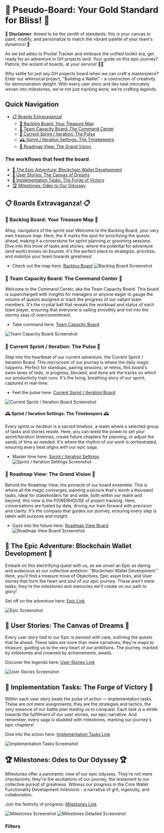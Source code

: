 # 🚀 Pseudo-Board: Your Gold Standard for Bliss! 🚀

🚨 **Disclaimer**: Aimed to be the zenith of standards, this is your canvas to paint, modify, and personalize to match the vibrant palette of your team's dynamics! 🚨

As we bid adieu to Pivotal Tracker and embrace the unified toolkit era, get ready for an adventure in GH projects land. Your guide on this epic journey? Patrick, the wizard of boards, at your service! 🧙‍♂️

Why settle for just any GH projects board when we can craft a masterpiece? Enter our whimsical project, "Building a Wallet" - a concoction of creativity for demonstration delight. With every user story and dev task intricately woven into milestones, we're not just tracking work; we're crafting legends.
## Quick Navigation
- [📋 Boards Extravaganza!](#-boards-extravaganza-)
  - [🚀 Backlog Board: Your Treasure Map](#-backlog-board-your-treasure-map-)
  - [🌟 Team Capacity Board: The Command Center](#-team-capacity-board-the-command-center-)
  - [💫 Current Sprint / Iteration: The Pulse](#-current-sprint--iteration-the-pulse-)
  - [🕰 Sprint / Iteration Settings: The Timekeepers](#-sprint--iteration-settings-the-timekeepers-)
  - [🌈 Roadmap View: The Grand Vision](#-roadmap-view-the-grand-vision-)
 ### The workflows that feed the board
- [🎩 The Epic Adventure: Blockchain Wallet Development](#-the-epic-adventure-blockchain-wallet-development-)
- [🌟 User Stories: The Canvas of Dreams](#-user-stories-the-canvas-of-dreams-)
- [🔨 Implementation Tasks: The Forge of Victory](#-implementation-tasks-the-forge-of-victory-)
- [🏆 Milestones: Odes to Our Odyssey](#-milestones-odes-to-our-odyssey-)

## 📋 Boards Extravaganza! 📋

### 🚀 Backlog Board: Your Treasure Map 🚀
Ahoy, navigators of the sprint sea! Welcome to the Backlog Board, your very own treasure map. Here, the X marks the spot for prioritizing the quests ahead, making it a cornerstone for sprint planning or grooming sessions. Dive into this trove of tasks and stories, where the potential for adventure (and work) knows no bounds. It's the perfect place to strategize, prioritize, and mobilize your team towards greatness!
- Check out the map here: [Backlog Board](https://github.com/orgs/AmplicaLabs/projects/11/views/1)
![Backlog Board Screenshot](https://github.com/AmplicaLabs/pseudo-board-as-the-gold-standard-for-process/assets/444888/b7f31608-f558-4fef-abb5-a43e584ad654)


### 🌟 Team Capacity Board: The Command Center 🌟
Welcome to the Command Center, aka the Team Capacity Board. This board is supercharged with insights for managers or anyone eager to gauge the volume of quests assigned or track the progress of our valiant team members. It's the crystal ball that reveals the workload and status of each team player, ensuring that everyone is sailing smoothly and not into the stormy seas of overcommitment.
- Take command here: [Team Capacity Board](https://github.com/orgs/AmplicaLabs/projects/11/views/2)

![Team Capacity Board Screenshot](https://github.com/AmplicaLabs/pseudo-board-as-the-gold-standard-for-process/assets/444888/07da3a8b-f043-4fec-a1dd-4d435396a1f3)


### 💫 Current Sprint / Iteration: The Pulse 💫
Step into the heartbeat of our current adventure, the Current Sprint / Iteration Board. This microcosm of our journey is where the daily magic happens. Perfect for standups, pairing sessions, or retros, this board's swim lanes of todo, in progress, blocked, and done are the tracks on which our productivity train runs. It's the living, breathing story of our sprint, captured in real-time.
- Feel the pulse here: [Current Sprint / Iteration Board](https://github.com/orgs/AmplicaLabs/projects/11/views/3)

![Current Sprint / Iteration Board Screenshot](https://github.com/AmplicaLabs/pseudo-board-as-the-gold-standard-for-process/assets/444888/7d002eef-fc36-4473-9e76-350f4eead216)


#### 🕰 Sprint / Iteration Settings: The Timekeepers 🕰
Every sprint or iteration is a sacred timebox, a realm where a selected group of tasks and stories reside. Here, you can wield the power to set your sprint/iteration timelines, create future chapters for planning, or adjust the sands of time as needed. It's where the rhythm of our work is orchestrated, ensuring every beat aligns with our epic saga.
- Master time here: [Sprint / Iteration Settings](https://github.com/orgs/AmplicaLabs/projects/11/settings/fields/81834114)
![Sprint / Iteration Settings Screenshot](https://github.com/AmplicaLabs/pseudo-board-as-the-gold-standard-for-process/assets/444888/45a2e0f9-ddb9-4c5d-afd9-76dd531caafa)

### 🌈 Roadmap View: The Grand Vision 🌈
Behold the Roadmap View, the pinnacle of our board ensemble. This is where all the magic converges, painting a picture that's worth a thousand tasks. Ideal for stakeholders far and wide, both within our realm and beyond, this view is the POWERHOUSE of project tracking. Here, conversations are fueled by data, driving our train forward with precision and clarity. It's the compass that guides our journey, ensuring every step is taken with purpose and insight.
- Gaze into the future here: [Roadmap View Board](https://github.com/orgs/AmplicaLabs/projects/11/views/4?sortedBy%5Bdirection%5D=asc&sortedBy%5BcolumnId%5D=81834114)
![Roadmap View Board Screenshot](https://github.com/AmplicaLabs/pseudo-board-as-the-gold-standard-for-process/assets/444888/e5f479f0-b71a-44aa-b9f1-7996b8d1b5f2)

## 🎩 The Epic Adventure: Blockchain Wallet Development 🎩

Embark on this electrifying quest with us, as we unveil an Epic as daring and audacious as our collective ambition: "Blockchain Wallet Development." Here, you'll find a treasure trove of Objectives, Epic asset links, and User stories that form the heart and soul of our epic journey. These aren't mere tasks; they're the milestones and memories we'll create on our path to glory!

Set off on the adventure here: [Epic Link](https://github.com/AmplicaLabs/pseudo-board-as-the-gold-standard-for-process/issues/1)

![Epic Screenshot](https://github.com/AmplicaLabs/pseudo-board-as-the-gold-standard-for-process/assets/444888/e67fa77a-c802-4914-a494-95817dcb8a81)


## 🌟 User Stories: The Canvas of Dreams 🌟

Every user story tied to our Epic is penned with care, outlining the quests that lie ahead. These tales are more than mere narratives; they're maps to treasure, guiding us to the very heart of our ambitions. The journey, marked by milestones and crowned by achievements, awaits.

Discover the legends here: [User Stories Link](https://github.com/AmplicaLabs/pseudo-board-as-the-gold-standard-for-process/issues/2)

![User Stories Screenshot](https://github.com/AmplicaLabs/pseudo-board-as-the-gold-standard-for-process/assets/444888/20899b08-bab4-482f-b524-22ebe64cf9cb)


## 🔨 Implementation Tasks: The Forge of Victory 🔨

Within each user story beats the pulse of action — Implementation tasks. These are not mere assignments; they are the strategies and tactics, the very essence of our battle plan leading us to conquest. Each task is a stride towards the fulfillment of our user stories, our epic narrative. And remember, every saga is studded with milestones, marking our journey's epic chapters!

Dive into the action here: [Implementation Tasks Link](https://github.com/AmplicaLabs/pseudo-board-as-the-gold-standard-for-process/issues/6)

![Implementation Tasks Screenshot](https://github.com/AmplicaLabs/pseudo-board-as-the-gold-standard-for-process/assets/444888/dad6ac46-f21c-4945-bcbe-58ebcbe5fe01)


## 🏆 Milestones: Odes to Our Odyssey 🏆

Milestones offer a panoramic view of our epic odyssey. They're not mere checkpoints; they're the exultations of our journey, the testament to our collective pursuit of greatness. Witness our progress in the Core Wallet Functionality Development milestone - a narrative of grit, ingenuity, and collaboration.

Join the festivity of progress: [Milestones Link](https://github.com/AmplicaLabs/pseudo-board-as-the-gold-standard-for-process/milestones?direction=asc&sort=due_date&state=open)

![Milestones Screenshot](https://github.com/AmplicaLabs/pseudo-board-as-the-gold-standard-for-process/assets/444888/c4ae93a9-2555-4de3-864b-1c5b038b7adf)
![Milestones Detailed Screenshot](https://github.com/AmplicaLabs/pseudo-board-as-the-gold-standard-for-process/assets/444888/52887917-bd2f-498f-b20a-507f354de9b9)







### Filters
